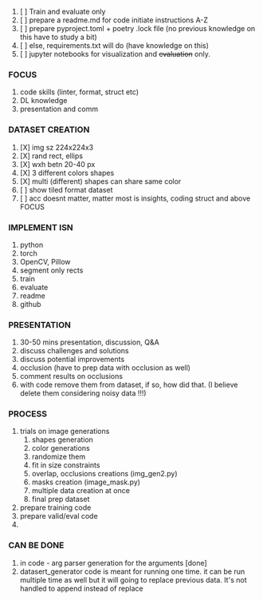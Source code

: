 1. [ ] Train and evaluate only
2. [ ] prepare a readme.md for code initiate instructions A-Z
3. [ ] prepare pyproject.toml + poetry .lock file (no previous knowledge on this have to study a bit)
4. [ ] else, requirements.txt will do (have knowledge on this)
5. [ ] jupyter notebooks for visualization and ~~evaluation~~ only.

### FOCUS

1. code skills (linter, format, struct etc)
2. DL knowledge
3. presentation and comm

### DATASET CREATION

1. [X] img sz 224x224x3
2. [X] rand rect, ellips
3. [X] wxh betn 20-40 px
4. [X] 3 different colors shapes
5. [X] multi (different) shapes can share same color
6. [ ] show tiled format dataset
7. [ ] acc doesnt matter, matter most is insights, coding struct and above FOCUS

### IMPLEMENT ISN

1. python
2. torch
3. OpenCV, Pillow
4. segment only rects
5. train
6. evaluate
7. readme
8. github

### PRESENTATION

1. 30-50 mins presentation, discussion, Q&A
2. discuss challenges and solutions
3. discuss potential improvements
4. occlusion (have to prep data with occlusion as well)
5. comment results on occlusions
6. with code remove them from dataset, if so, how did that. (I believe delete them considering noisy data !!!)

### PROCESS

1. trials on image generations
   1. shapes generation
   2. color generations
   3. randomize them
   4. fit in size constraints
   5. overlap, occlusions creations (img_gen2.py)
   6. masks creation (image_mask.py)
   7. multiple data creation at once
   8. final prep dataset
2. prepare training code
3. prepare valid/eval code
4. 


### CAN BE DONE


1. in code - arg parser generation for the arguments [done]
2. datasert_generator code is meant for running one time. it can be run multiple time as well but it will going to replace previous data. It's not handled to append instead of replace
